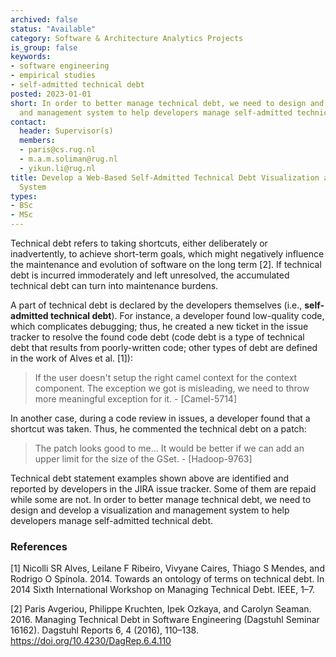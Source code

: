 ```yaml
---
archived: false
status: "Available"
category: Software & Architecture Analytics Projects
is_group: false
keywords:
- software engineering
- empirical studies
- self-admitted technical debt
posted: 2023-01-01
short: In order to better manage technical debt, we need to design and develop a visualization
  and management system to help developers manage self-admitted technical debt.
contact:
  header: Supervisor(s)
  members:
  - paris@cs.rug.nl
  - m.a.m.soliman@rug.nl
  - yikun.li@rug.nl
title: Develop a Web-Based Self-Admitted Technical Debt Visualization and Management
  System
types:
- BSc
- MSc
---
```


Technical debt refers to taking shortcuts, either deliberately or inadvertently, to achieve short-term goals, which might negatively influence the maintenance and evolution of software on the long term [2]. If technical debt is incurred immoderately and left unresolved, the accumulated technical debt can turn into maintenance burdens.

A part of technical debt is declared by the developers themselves (i.e., **self-admitted technical debt**). For instance, a developer found low-quality code, which complicates debugging; thus, he created a new ticket in the issue tracker to resolve the found code debt (code debt is a type of technical debt that results from poorly-written code; other types of debt are defined in the work of Alves et al. [1]):

> If the user doesn't setup the right camel context for the context component.
> The exception we got is misleading, we need to throw more meaningful
> exception for it. - [Camel-5714]

In another case, during a code review in issues, a developer found that a shortcut was taken. Thus, he commented the technical debt on a patch:

> The patch looks good to me... It would be better if we can add an upper limit
> for the size of the GSet. - [Hadoop-9763]

Technical debt statement examples shown above are identified and reported by developers in the JIRA issue tracker. Some of them are repaid while some are not. In order to better manage technical debt, we need to design and develop a visualization and management system to help developers manage self-admitted technical debt.

### References

[1] Nicolli SR Alves, Leilane F Ribeiro, Vivyane Caires, Thiago S Mendes, and Rodrigo O Spínola. 2014. Towards an ontology of terms on technical debt. In 2014 Sixth International Workshop on Managing Technical Debt. IEEE, 1–7.

[2] Paris Avgeriou, Philippe Kruchten, Ipek Ozkaya, and Carolyn Seaman. 2016. Managing Technical Debt in Software Engineering (Dagstuhl Seminar 16162). Dagstuhl Reports 6, 4 (2016), 110–138. <https://doi.org/10.4230/DagRep.6.4.110>
